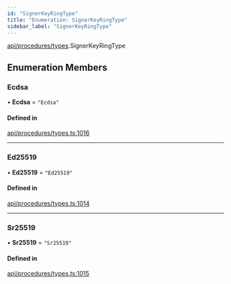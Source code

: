 ```yaml
---
id: "SignerKeyRingType"
title: "Enumeration: SignerKeyRingType"
sidebar_label: "SignerKeyRingType"
---
```


[api/procedures/types](../../../../../modules/API/Procedures/Types/Types.md).SignerKeyRingType

## Enumeration Members

### Ecdsa

• **Ecdsa** = ``"Ecdsa"``

#### Defined in

[api/procedures/types.ts:1016](https://github.com/PolymeshAssociation/polymesh-sdk/blob/5b946f904/src/api/procedures/types.ts#L1016)

___

### Ed25519

• **Ed25519** = ``"Ed25519"``

#### Defined in

[api/procedures/types.ts:1014](https://github.com/PolymeshAssociation/polymesh-sdk/blob/5b946f904/src/api/procedures/types.ts#L1014)

___

### Sr25519

• **Sr25519** = ``"Sr25519"``

#### Defined in

[api/procedures/types.ts:1015](https://github.com/PolymeshAssociation/polymesh-sdk/blob/5b946f904/src/api/procedures/types.ts#L1015)
